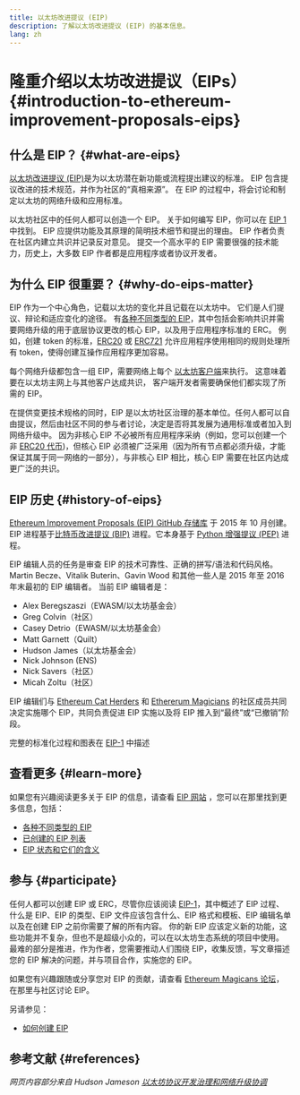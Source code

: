 ```yaml
---
title: 以太坊改进提议 (EIP)
description: 了解以太坊改进提议 (EIP) 的基本信息。
lang: zh
---
```


# 隆重介绍以太坊改进提议（EIPs） {#introduction-to-ethereum-improvement-proposals-eips}

## 什么是 EIP？ {#what-are-eips}

[以太坊改进提议 (EIP)](https://eips.ethereum.org/)是为以太坊潜在新功能或流程提出建议的标准。 EIP 包含提议改进的技术规范，并作为社区的“真相来源”。 在 EIP 的过程中，将会讨论和制定以太坊的网络升级和应用标准。

以太坊社区中的任何人都可以创造一个 EIP。 关于如何编写 EIP，你可以在 [EIP 1](https://eips.ethereum.org/EIPS/eip-1) 中找到。 EIP 应提供功能及其原理的简明技术细节和提出的理由。 EIP 作者负责在社区内建立共识并记录反对意见。 提交一个高水平的 EIP 需要很强的技术能力，历史上，大多数 EIP 作者都是应用程序或者协议开发者。

## 为什么 EIP 很重要？ {#why-do-eips-matter}

EIP 作为一个中心角色，记载以太坊的变化并且记载在以太坊中。 它们是人们提议、辩论和适应变化的途径。 有[各种不同类型的 EIP](https://github.com/ethereum/EIPs/blob/master/EIPS/eip-1.md#eip-types)，其中包括会影响共识并需要网络升级的用于底层协议更改的核心 EIP，以及用于应用程序标准的 ERC。 例如，创建 token 的标准，[ERC20](https://eips.ethereum.org/EIPS/eip-20) 或 [ERC721](https://eips.ethereum.org/EIPS/eip-721) 允许应用程序使用相同的规则处理所有 token，使得创建互操作应用程序更加容易。

每个网络升级都包含一组 EIP，需要网络上每个 [以太坊客户端](/learn/#clients-and-nodes)来执行。 这意味着要在以太坊主网上与其他客户达成共识， 客户端开发者需要确保他们都实现了所需的 EIP。

在提供变更技术规格的同时，EIP 是以太坊社区治理的基本单位。任何人都可以自由提议，然后由社区不同的参与者讨论，决定是否将其发展为通用标准或者加入到网络升级中。 因为非核心 EIP 不必被所有应用程序采纳（例如，您可以创建一个非 [ERC20 代币](https://eips.ethereum.org/EIPS/eip-20))，但核心 EIP 必须被广泛采用（因为所有节点都必须升级，才能保证其属于同一网络的一部分），与非核心 EIP 相比，核心 EIP 需要在社区内达成更广泛的共识。

## EIP 历史 {#history-of-eips}

[Ethereum Improvement Proposals (EIP) GitHub 存储库](https://github.com/ethereum/EIPs) 于 2015 年 10 月创建。 EIP 进程基于[比特币改进提议 (BIP)](https://github.com/bitcoin/bips) 进程。它本身基于 [Python 增强提议 (PEP)](https://www.python.org/dev/peps/) 进程。

EIP 编辑人员的任务是审查 EIP 的技术可靠性、正确的拼写/语法和代码风格。 Martin Becze、Vitalik Buterin、Gavin Wood 和其他一些人是 2015 年至 2016 年末最初的 EIP 编辑者。 当前 EIP 编辑者是：

- Alex Beregszaszi（EWASM/以太坊基金会）
- Greg Colvin（社区）
- Casey Detrio（EWASM/以太坊基金会）
- Matt Garnett（Quilt）
- Hudson James（以太坊基金会）
- Nick Johnson (ENS)
- Nick Savers（社区）
- Micah Zoltu（社区）

EIP 编辑们与 [Ethereum Cat Herders](https://ethereumcatherders.com/) 和 [Ethererum Magicians](https://ethereum-magicians.org/) 的社区成员共同决定实施哪个 EIP，共同负责促进 EIP 实施以及将 EIP 推入到“最终”或“已撤销”阶段。

完整的标准化过程和图表在 [EIP-1](https://eips.ethereum.org/EIPS/eip-1) 中描述

## 查看更多 {#learn-more}

如果您有兴趣阅读更多关于 EIP 的信息，请查看 [EIP 网站](https://eips.ethereum.org/) ，您可以在那里找到更多信息，包括：

- [各种不同类型的 EIP](https://eips.ethereum.org/)
- [已创建的 EIP 列表](https://eips.ethereum.org/all)
- [EIP 状态和它们的含义](https://eips.ethereum.org/)

## 参与 {#participate}

任何人都可以创建 EIP 或 ERC，尽管你应该阅读 [EIP-1](https://eips.ethereum.org/EIPS/eip-1)，其中概述了 EIP 过程、什么是 EIP、EIP 的类型、EIP 文件应该包含什么、EIP 格式和模板、EIP 编辑名单以及在创建 EIP 之前你需要了解的所有内容。 你的新 EIP 应该定义新的功能，这些功能并不复杂，但也不是超级小众的，可以在以太坊生态系统的项目中使用。 最难的部分是推进，作为作者，您需要推动人们围绕 EIP，收集反馈，写文章描述您的 EIP 解决的问题，并与项目合作，实施您的 EIP。

如果您有兴趣跟随或分享您对 EIP 的贡献，请查看 [Ethereum Magicans 论坛](https://ethereum-magicians.org/)，在那里与社区讨论 EIP。

另请参见：

- [如何创建 EIP](https://eips.ethereum.org/EIPS/eip-1)

## 参考文献 {#references}

<cite class="citation">

网页内容部分来自 Hudson Jameson [以太坊协议开发治理和网络升级协调](https://hudsonjameson.com/2020-03-23-thero-protocol-development-governance-and-network-upde-coordination/)

</cite>

